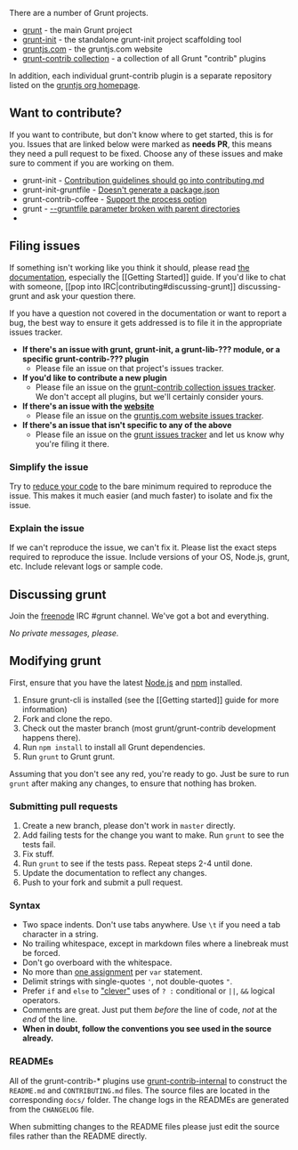 There are a number of Grunt projects.

* [grunt](https://github.com/gruntjs/grunt) - the main Grunt project
* [grunt-init](https://github.com/gruntjs/grunt-init) - the standalone grunt-init project scaffolding tool
* [gruntjs.com](https://github.com/gruntjs/gruntjs.com) - the gruntjs.com website
* [grunt-contrib collection](https://github.com/gruntjs/grunt-contrib) - a collection of all Grunt "contrib" plugins

In addition, each individual grunt-contrib plugin is a separate repository listed on the [gruntjs org homepage](https://github.com/gruntjs).

## Want to contribute?

If you want to contribute, but don't know where to get started, this is for you.
Issues that are linked below were marked as __needs PR__, this means they need a pull request to be fixed.
Choose any of these issues and make sure to comment if you are working on them.

* grunt-init - [Contribution guidelines should go into contributing.md](https://github.com/gruntjs/grunt-init/issues/5)
* grunt-init-gruntfile - [Doesn't generate a package.json](https://github.com/gruntjs/grunt-init-gruntfile/issues/6)
* grunt-contrib-coffee - [Support the process option](https://github.com/gruntjs/grunt-contrib-coffee/issues/61)
* grunt - [--gruntfile parameter broken with parent directories](https://github.com/gruntjs/grunt/issues/950)
*

## Filing issues
If something isn't working like you think it should, please read [the documentation](https://github.com/gruntjs/grunt/wiki), especially the [[Getting Started]] guide. If you'd like to chat with someone, [[pop into IRC|contributing#discussing-grunt]] discussing-grunt and ask your question there.

If you have a question not covered in the documentation or want to report a bug, the best way to ensure it gets addressed is to file it in the appropriate issues tracker.

* **If there's an issue with grunt, grunt-init, a grunt-lib-??? module, or a specific grunt-contrib-??? plugin**
  * Please file an issue on that project's issues tracker.
* **If you'd like to contribute a new plugin**
  * Please file an issue on the [grunt-contrib collection issues tracker](https://github.com/gruntjs/grunt-contrib/issues). We don't accept all plugins, but we'll certainly consider yours.
* **If there's an issue with the [website](http://gruntjs.com/)**
  * Please file an issue on the [gruntjs.com website issues tracker](https://github.com/gruntjs/gruntjs.com/issues).
* **If there's an issue that isn't specific to any of the above**
  * Please file an issue on the [grunt issues tracker](https://github.com/gruntjs/grunt/issues) and let us know why you're filing it there.

### Simplify the issue
Try to [reduce your code](http://www.webkit.org/quality/reduction.html) to the bare minimum required to reproduce the issue. This makes it much easier (and much faster) to isolate and fix the issue.

### Explain the issue
If we can't reproduce the issue, we can't fix it. Please list the exact steps required to reproduce the issue. Include versions of your OS, Node.js, grunt, etc. Include relevant logs or sample code.

## Discussing grunt
Join the [freenode](http://freenode.net/) IRC #grunt channel. We've got a bot and everything.

_No private messages, please._

## Modifying grunt
First, ensure that you have the latest [Node.js](http://nodejs.org/) and [npm](http://npmjs.org/) installed.

1. Ensure grunt-cli is installed (see the [[Getting started]] guide for more information)
1. Fork and clone the repo.
1. Check out the master branch (most grunt/grunt-contrib development happens there).
1. Run `npm install` to install all Grunt dependencies.
1. Run `grunt` to Grunt grunt.

Assuming that you don't see any red, you're ready to go. Just be sure to run `grunt` after making any changes, to ensure that nothing has broken.

### Submitting pull requests

1. Create a new branch, please don't work in `master` directly.
1. Add failing tests for the change you want to make. Run `grunt` to see the tests fail.
1. Fix stuff.
1. Run `grunt` to see if the tests pass. Repeat steps 2-4 until done.
1. Update the documentation to reflect any changes.
1. Push to your fork and submit a pull request.

### Syntax

* Two space indents. Don't use tabs anywhere. Use `\t` if you need a tab character in a string.
* No trailing whitespace, except in markdown files where a linebreak must be forced.
* Don't go overboard with the whitespace.
* No more than [one assignment](http://benalman.com/news/2012/05/multiple-var-statements-javascript/) per `var` statement.
* Delimit strings with single-quotes `'`, not double-quotes `"`.
* Prefer `if` and `else` to ["clever"](http://programmers.stackexchange.com/a/25281) uses of `? :` conditional or `||`, `&&` logical operators.
* Comments are great. Just put them _before_ the line of code, _not_ at the _end_ of the line.
* **When in doubt, follow the conventions you see used in the source already.**

### READMEs
All of the grunt-contrib-* plugins use [grunt-contrib-internal](https://github.com/gruntjs/grunt-contrib-internal) to construct the `README.md` and `CONTRIBUTING.md` files. The source files are located in the corresponding `docs/` folder. The change logs in the READMEs are generated from the `CHANGELOG` file.

When submitting changes to the README files please just edit the source files rather than the README directly.

